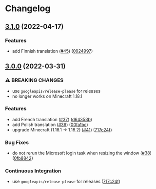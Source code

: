 # Changelog

## [3.1.0](https://github.com/axieum/authme/compare/v3.0.0...v3.1.0) (2022-04-17)


### Features

* add Finnish translation ([#45](https://github.com/axieum/authme/issues/45)) ([0924997](https://github.com/axieum/authme/commit/092499713c03526f50f5c20c360443c0fa679acb))

## [3.0.0](https://github.com/axieum/authme/compare/v2.2.0...v3.0.0) (2022-03-31)


### ⚠ BREAKING CHANGES

* use `googleapis/release-please` for releases
* no longer works on Minecraft 1.18.1

### Features

* add French translation ([#37](https://github.com/axieum/authme/issues/37)) ([d64353b](https://github.com/axieum/authme/commit/d64353bd757b550b865365a6486c033bcb4ca536))
* add Polish translation ([#36](https://github.com/axieum/authme/issues/36)) ([00fa1bc](https://github.com/axieum/authme/commit/00fa1bc7be2b3d195e912d6569acf1ce24d8f10e))
* upgrade Minecraft (1.18.1 -> 1.18.2) ([#41](https://github.com/axieum/authme/issues/41)) ([717c24f](https://github.com/axieum/authme/commit/717c24ff2d47362b32bead6f38bf003820149b8a))


### Bug Fixes

* do not rerun the Microsoft login task when resizing the window ([#38](https://github.com/axieum/authme/issues/38)) ([0fb8842](https://github.com/axieum/authme/commit/0fb8842e59312864994d50e9007e5d9adc5a6a7e))


### Continuous Integration

* use `googleapis/release-please` for releases ([717c24f](https://github.com/axieum/authme/commit/717c24ff2d47362b32bead6f38bf003820149b8a))

